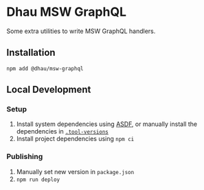 # Dhau MSW GraphQL

Some extra utilities to write MSW GraphQL handlers.

## Installation

```
npm add @dhau/msw-graphql
```

## Local Development

### Setup

1. Install system dependencies using [ASDF](https://asdf-vm.com/), or manually install the dependencies in [`.tool-versions`](./.tool-versions)
2. Install project dependencies using `npm ci`

### Publishing

1. Manually set new version in `package.json`
2. `npm run deploy`
